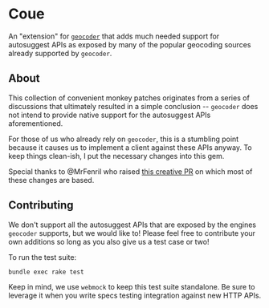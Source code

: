 # Coue
An "extension" for [`geocoder`](https://github.com/alexreisner/geocoder) that adds
much needed support for autosuggest APIs as exposed by many of the popular
geocoding sources already supported by `geocoder`.

## About
This collection of convenient monkey patches originates from a series of
discussions that ultimately resulted in a simple conclusion -- `geocoder` does
not intend to provide native support for the autosuggest APIs aforementioned.

For those of us who already rely on `geocoder`, this is a stumbling point
because it causes us to implement a client against these APIs anyway.  To keep
things clean-ish, I put the necessary changes into this gem.

Special thanks to @MrFenril who raised
[this creative PR](https://github.com/alexreisner/geocoder/pull/1383) on which
most of these changes are based.

## Contributing
We don't support all the autosuggest APIs that are exposed by the engines
`geocoder` supports, but we would like to!  Please feel free to contribute
your own additions so long as you also give us a test case or two!

To run the test suite:
```
bundle exec rake test
```

Keep in mind, we use `webmock` to keep this test suite standalone.  Be sure to
leverage it when you write specs testing integration against new HTTP APIs.
